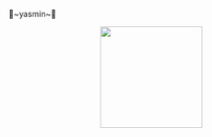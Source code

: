 🌸~yasmin~🌸
<div align="center">
  <a href="https://github.com/yasminmota">
  <img height="180em" src="https://github-readme-stats.vercel.app/api/top-langs/?username=yasminmota&layout=compact&langs_count=7&theme=dracula"/>
</div>
